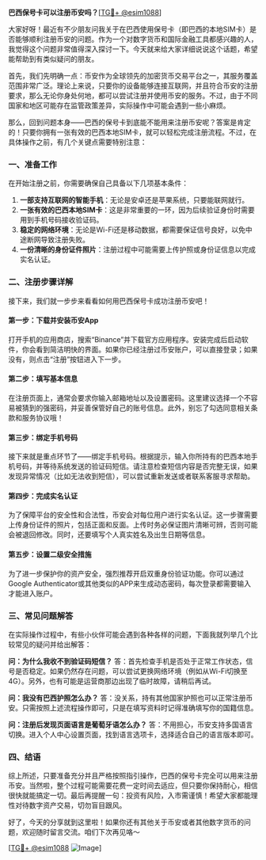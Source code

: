 **巴西保号卡可以注册币安吗？**[[TG💪+ @esim1088](https://t.me/s/esim1088)]

大家好呀！最近有不少朋友问我关于在巴西使用保号卡（即巴西的本地SIM卡）是否能够顺利注册币安的问题。作为一个对数字货币和国际金融工具都感兴趣的人，我觉得这个问题非常值得深入探讨一下。今天就来给大家详细说说这个话题，希望能帮助到有类似疑问的朋友。

首先，我们先明确一点：币安作为全球领先的加密货币交易平台之一，其服务覆盖范围非常广泛。理论上来说，只要你的设备能够连接互联网，并且符合币安的注册要求，那么无论你身处何地，都可以尝试注册并使用币安的服务。不过，由于不同国家和地区可能存在监管政策差异，实际操作中可能会遇到一些小麻烦。

那么，回到问题本身——巴西的保号卡到底能不能用来注册币安呢？答案是肯定的！只要你拥有一张有效的巴西本地SIM卡，就可以轻松完成注册流程。不过，在具体操作之前，有几个关键点需要特别注意：

### 一、准备工作

在开始注册之前，你需要确保自己具备以下几项基本条件：
1. **一部支持互联网的智能手机**：无论是安卓还是苹果系统，只要能联网就行。
2. **一张有效的巴西本地SIM卡**：这是非常重要的一环，因为后续验证身份时需要用到手机号码接收验证码。
3. **稳定的网络环境**：无论是Wi-Fi还是移动数据，都需要保证信号良好，以免中途断网导致注册失败。
4. **一份清晰的身份证件照片**：注册过程中可能需要上传护照或身份证信息以完成实名认证。

### 二、注册步骤详解

接下来，我们就一步步来看看如何用巴西保号卡成功注册币安吧！

#### 第一步：下载并安装币安App

打开手机的应用商店，搜索“Binance”并下载官方应用程序。安装完成后启动软件，你会看到简洁明快的界面。如果你已经注册过币安账户，可以直接登录；如果没有，则点击“注册”按钮进入下一步。

#### 第二步：填写基本信息

在注册页面上，通常会要求你输入邮箱地址以及设置密码。这里建议选择一个不容易被猜到的强密码，并妥善保管好自己的账号信息。此外，别忘了勾选同意相关条款和服务协议哦！

#### 第三步：绑定手机号码

接下来就是重点环节了——绑定手机号码。根据提示，输入你所持有的巴西本地手机号码，并等待系统发送的验证码短信。请注意检查短信内容是否完整无误，如果发现异常情况（比如无法收到短信），可以尝试重新发送或者联系客服寻求帮助。

#### 第四步：完成实名认证

为了保障平台的安全性和合法性，币安会对每位用户进行实名认证。这一步骤需要上传身份证件的照片，包括正面和反面。上传时务必保证图片清晰可辨，否则可能会被退回修改。同时，还要填写个人真实姓名及出生日期等信息。

#### 第五步：设置二级安全措施

为了进一步保护你的资产安全，强烈推荐开启双重身份验证功能。你可以通过Google Authenticator或其他类似的APP来生成动态密码，每次登录都需要输入才能进入账户。

### 三、常见问题解答

在实际操作过程中，有些小伙伴可能会遇到各种各样的问题，下面我就列举几个比较常见的疑问并给出解答：

**问：为什么我收不到验证码短信？**
答：首先检查手机是否处于正常工作状态，信号是否稳定。如果仍然存在问题，可以尝试更换网络环境（例如从Wi-Fi切换至4G）。另外，也有可能是运营商那边出现了临时故障，请稍后再试。

**问：我没有巴西护照怎么办？**
答：没关系，持有其他国家护照也可以正常注册币安。只需按照上述流程操作即可，只是在填写资料时记得准确填写你的国籍信息。

**问：注册后发现页面语言是葡萄牙语怎么办？**
答：不用担心，币安支持多国语言切换。进入个人中心设置页面，找到语言选项卡，选择适合自己的语言版本即可。

### 四、结语

综上所述，只要准备充分并且严格按照指引操作，巴西的保号卡完全可以用来注册币安。当然啦，整个过程可能需要花费一定时间去适应，但只要你保持耐心，相信很快就能搞定一切。最后再提醒一句：投资有风险，入市需谨慎！希望大家都能理性对待数字资产交易，切勿盲目跟风。

好了，今天的分享就到这里啦！如果你还有其他关于币安或者其他数字货币的问题，欢迎随时留言交流。咱们下次再见咯～

[[TG💪+ @esim1088](https://t.me/s/esim1088) ![Image](https://i.postimg.cc/4NQfJmqS/Snipaste-2025-05-13-00-14-12.png)]